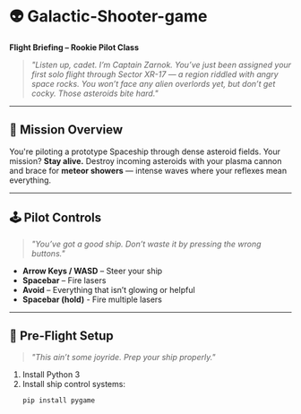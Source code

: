 # 👽 Galactic-Shooter-game

**Flight Briefing – Rookie Pilot Class**

> _"Listen up, cadet. I’m Captain Zarnok. You’ve just been assigned your first solo flight through Sector XR-17 — a region riddled with angry space rocks. You won’t face any alien overlords yet, but don’t get cocky. Those asteroids bite hard."_

---

## 🚀 Mission Overview

You're piloting a prototype Spaceship through dense asteroid fields. Your mission? **Stay alive.** Destroy incoming asteroids with your plasma cannon and brace for **meteor showers** — intense waves where your reflexes mean everything.

---

## 🕹️ Pilot Controls

> _"You’ve got a good ship. Don’t waste it by pressing the wrong buttons."_

- **Arrow Keys / WASD** – Steer your ship
- **Spacebar** – Fire lasers
- **Avoid** – Everything that isn’t glowing or helpful
- **Spacebar (hold)** - Fire multiple lasers

---

## 🧭 Pre-Flight Setup

> _"This ain’t some joyride. Prep your ship properly."_

1. Install Python 3
2. Install ship control systems:
   ```bash
   pip install pygame
